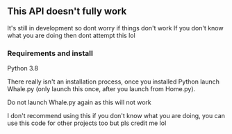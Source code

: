 ## This API doesn't fully work
It's still in development so dont worry if things don't work
If you don't know what you are doing then dont attempt this lol

### Requirements and install
Python 3.8

There really isn't an installation process, once you installed Python launch Whale.py (only launch this once, after you launch from Home.py).

Do not launch Whale.py again as this will not work

I don't recommend using this if you don't know what you are doing, you can use this code for other projects too but pls credit me lol
